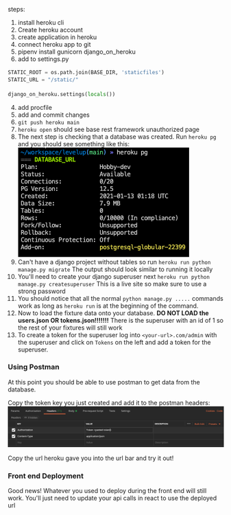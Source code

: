 steps:
1. install heroku cli
1. Create heroku account
2. create application in heroku
3. connect heroku app to git
4. pipenv install gunicorn django_on_heroku
5. add to settings.py
```py 
STATIC_ROOT = os.path.join(BASE_DIR, 'staticfiles')
STATIC_URL = "/static/"

django_on_heroku.settings(locals())
```
4. add procfile
1. add and commit changes
1. `git push heroku main`
1. `heroku open` should see base rest framework unauthorized page
1. The next step is checking that a database was created. Run `heroku pg` and you should see something like this: 
![heroku pg output](./images/heroku_pg_output.png)
1. Can't have a django project without tables so run `heroku run python manage.py migrate` The output should look similar to running it locally
1. You'll need to create your django superuser next `heroku run python manage.py createsuperuser` This is a live site so make sure to use a strong password
1. You should notice that all the normal `python manage.py .....` commands work as long as `heroku run` is at the beginning of the command. 
1. Now to load the fixture data onto your database. **DO NOT LOAD the users.json OR tokens.json!!!!!!!** There is the superuser with an id of 1 so the rest of your fixtures will still work
1. To create a token for the superuser log into `<your-url>.com/admin` with the superuser and click on `Tokens` on the left and add a token for the superuser.

### Using Postman

At this point you should be able to use postman to get data from the database. 

Copy the token key you just created and add it to the postman headers:
![postman example headers](./images/postman_ex.png)

Copy the url heroku gave you into the url bar and try it out!


### Front end Deployment
Good news! Whatever you used to deploy during the front end will still work. You'll just need to update your api calls in react to use the deployed url 
